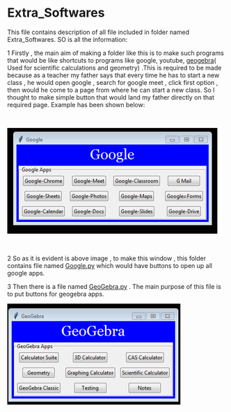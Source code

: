 # Extra_Softwares

This file contains description of all file included in folder named Extra_Softwares. SO is all the information:

1 Firstly , the main aim of making a folder like this is to make such programs that would be like shortcuts to programs like google, youtube, [geogebra](https://www.geogebra.org/?lang=en)( Used for scientific calculations and geometry) .This is required to be made because as a teacher my father says that every time he has to start a new class , he would open google , search for google meet , click first option , then would he come to a page from where he can start a new class. So I thought to make simple button that would land my father directly on that required page. Example has been shown below:

<br>

![](google_shortcut.PNG)

<br>

2 So as it is evident is above image , to make this window , this folder contains file named [Google.py](Google.py) which would have buttons to open up all google apps.

3 Then there is a file named [GeoGebra.py](GeoGebra.py) . The main purpose of this file is to put buttons for geogebra apps.
<br>

![](GeoGebra.PNG)

<br>